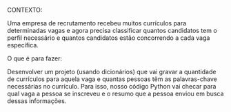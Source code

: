 CONTEXTO:

  Uma empresa de recrutamento recebeu muitos currículos
para determinadas vagas e agora precisa classificar
quantos candidatos tem o perfil necessário e quantos
candidatos estão concorrendo a cada vaga específica.

O que é para fazer:

  Desenvolver um projeto (usando dicionários) que vai gravar
a quantidade de currículos para aquela vaga e quantas
pessoas têm as palavras-chave necessárias no currículo.
Para isso, nosso código Python vai checar para qual vaga a
pessoa se inscreveu e o resumo que a pessoa enviou em
busca dessas informações.
